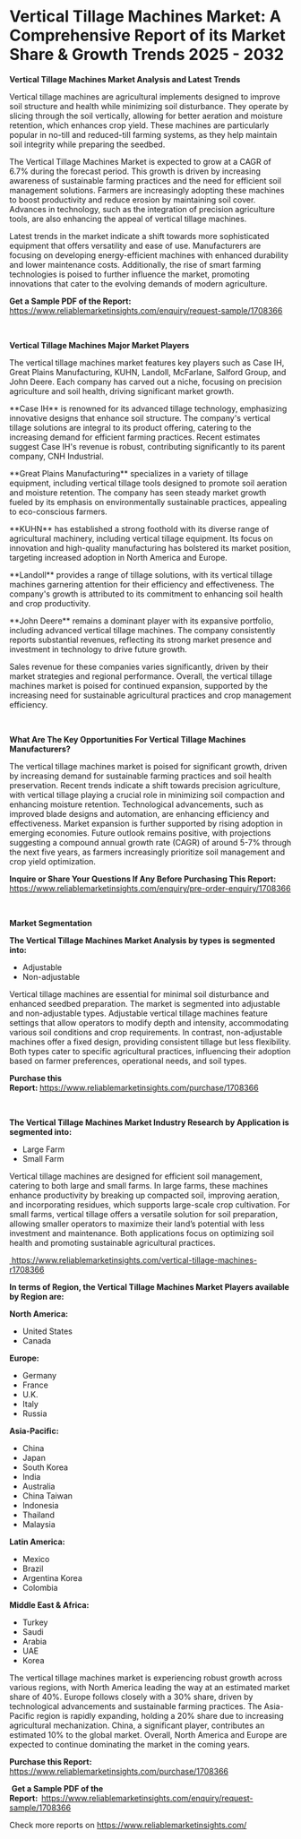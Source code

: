 <p><h1>Vertical Tillage Machines Market: A Comprehensive Report of its Market Share & Growth Trends 2025 - 2032</h1></p><p><strong>Vertical Tillage Machines Market Analysis and Latest Trends</strong></p>
<p><p>Vertical tillage machines are agricultural implements designed to improve soil structure and health while minimizing soil disturbance. They operate by slicing through the soil vertically, allowing for better aeration and moisture retention, which enhances crop yield. These machines are particularly popular in no-till and reduced-till farming systems, as they help maintain soil integrity while preparing the seedbed.</p><p>The Vertical Tillage Machines Market is expected to grow at a CAGR of 6.7% during the forecast period. This growth is driven by increasing awareness of sustainable farming practices and the need for efficient soil management solutions. Farmers are increasingly adopting these machines to boost productivity and reduce erosion by maintaining soil cover. Advances in technology, such as the integration of precision agriculture tools, are also enhancing the appeal of vertical tillage machines.</p><p>Latest trends in the market indicate a shift towards more sophisticated equipment that offers versatility and ease of use. Manufacturers are focusing on developing energy-efficient machines with enhanced durability and lower maintenance costs. Additionally, the rise of smart farming technologies is poised to further influence the market, promoting innovations that cater to the evolving demands of modern agriculture.</p></p>
<p><strong>Get a Sample PDF of the Report:&nbsp;</strong> <a href="https://www.reliablemarketinsights.com/enquiry/request-sample/1708366?utm_campaign=2395&utm_medium=2&utm_source=Github&utm_content=ia&utm_term=20022025&utm_id=vertical-tillage-machines">https://www.reliablemarketinsights.com/enquiry/request-sample/1708366</a></p>
<p>&nbsp;</p>
<p><strong>Vertical Tillage Machines Major Market Players</strong></p>
<p><p>The vertical tillage machines market features key players such as Case IH, Great Plains Manufacturing, KUHN, Landoll, McFarlane, Salford Group, and John Deere. Each company has carved out a niche, focusing on precision agriculture and soil health, driving significant market growth.</p><p>**Case IH** is renowned for its advanced tillage technology, emphasizing innovative designs that enhance soil structure. The company's vertical tillage solutions are integral to its product offering, catering to the increasing demand for efficient farming practices. Recent estimates suggest Case IH's revenue is robust, contributing significantly to its parent company, CNH Industrial.</p><p>**Great Plains Manufacturing** specializes in a variety of tillage equipment, including vertical tillage tools designed to promote soil aeration and moisture retention. The company has seen steady market growth fueled by its emphasis on environmentally sustainable practices, appealing to eco-conscious farmers.</p><p>**KUHN** has established a strong foothold with its diverse range of agricultural machinery, including vertical tillage equipment. Its focus on innovation and high-quality manufacturing has bolstered its market position, targeting increased adoption in North America and Europe.</p><p>**Landoll** provides a range of tillage solutions, with its vertical tillage machines garnering attention for their efficiency and effectiveness. The company's growth is attributed to its commitment to enhancing soil health and crop productivity.</p><p>**John Deere** remains a dominant player with its expansive portfolio, including advanced vertical tillage machines. The company consistently reports substantial revenues, reflecting its strong market presence and investment in technology to drive future growth.</p><p>Sales revenue for these companies varies significantly, driven by their market strategies and regional performance. Overall, the vertical tillage machines market is poised for continued expansion, supported by the increasing need for sustainable agricultural practices and crop management efficiency.</p></p>
<p>&nbsp;</p>
<p><strong>What Are The Key Opportunities For Vertical Tillage Machines Manufacturers?</strong></p>
<p><p>The vertical tillage machines market is poised for significant growth, driven by increasing demand for sustainable farming practices and soil health preservation. Recent trends indicate a shift towards precision agriculture, with vertical tillage playing a crucial role in minimizing soil compaction and enhancing moisture retention. Technological advancements, such as improved blade designs and automation, are enhancing efficiency and effectiveness. Market expansion is further supported by rising adoption in emerging economies. Future outlook remains positive, with projections suggesting a compound annual growth rate (CAGR) of around 5-7% through the next five years, as farmers increasingly prioritize soil management and crop yield optimization.</p></p>
<p><strong>Inquire or Share Your Questions If Any Before Purchasing This Report:</strong> <a href="https://www.reliablemarketinsights.com/enquiry/pre-order-enquiry/1708366?utm_campaign=2395&utm_medium=2&utm_source=Github&utm_content=ia&utm_term=20022025&utm_id=vertical-tillage-machines">https://www.reliablemarketinsights.com/enquiry/pre-order-enquiry/1708366</a></p>
<p>&nbsp;</p>
<p><strong>Market Segmentation</strong></p>
<p><strong>The Vertical Tillage Machines Market Analysis by types is segmented into:</strong></p>
<p><ul><li>Adjustable</li><li>Non-adjustable</li></ul></p>
<p><p>Vertical tillage machines are essential for minimal soil disturbance and enhanced seedbed preparation. The market is segmented into adjustable and non-adjustable types. Adjustable vertical tillage machines feature settings that allow operators to modify depth and intensity, accommodating various soil conditions and crop requirements. In contrast, non-adjustable machines offer a fixed design, providing consistent tillage but less flexibility. Both types cater to specific agricultural practices, influencing their adoption based on farmer preferences, operational needs, and soil types.</p></p>
<p><strong>Purchase this Report:&nbsp;</strong><a href="https://www.reliablemarketinsights.com/purchase/1708366?utm_campaign=2395&utm_medium=2&utm_source=Github&utm_content=ia&utm_term=20022025&utm_id=vertical-tillage-machines">https://www.reliablemarketinsights.com/purchase/1708366</a></p>
<p>&nbsp;</p>
<p><strong>The Vertical Tillage Machines Market Industry Research by Application is segmented into:</strong></p>
<p><ul><li>Large Farm</li><li>Small Farm</li></ul></p>
<p><p>Vertical tillage machines are designed for efficient soil management, catering to both large and small farms. In large farms, these machines enhance productivity by breaking up compacted soil, improving aeration, and incorporating residues, which supports large-scale crop cultivation. For small farms, vertical tillage offers a versatile solution for soil preparation, allowing smaller operators to maximize their land’s potential with less investment and maintenance. Both applications focus on optimizing soil health and promoting sustainable agricultural practices.</p></p>
<p><a href="https://www.reliablemarketinsights.com/vertical-tillage-machines-r1708366?utm_campaign=2395&utm_medium=2&utm_source=Github&utm_content=ia&utm_term=20022025&utm_id=vertical-tillage-machines">&nbsp;https://www.reliablemarketinsights.com/vertical-tillage-machines-r1708366</a></p>
<p><strong>In terms of Region, the Vertical Tillage Machines Market Players available by Region are:</strong></p>
<p>
    <p> <strong> North America: </strong>
        <ul>
            <li>United States</li>
            <li>Canada</li>
        </ul>
        </p> 
    <p> <strong> Europe: </strong>
        <ul>
            <li>Germany</li>
            <li>France</li>
            <li>U.K.</li>
            <li>Italy</li>
            <li>Russia</li>
        </ul>
        </p> 
    <p> <strong> Asia-Pacific: </strong>
        <ul>
            <li>China</li>
            <li>Japan</li>
            <li>South Korea</li>
            <li>India</li>
            <li>Australia</li>
            <li>China Taiwan</li>
            <li>Indonesia</li>
            <li>Thailand</li>
            <li>Malaysia</li>
        </ul>
        </p> 
    <p> <strong> Latin America: </strong>
        <ul>
            <li>Mexico</li>
            <li>Brazil</li>
            <li>Argentina Korea</li>
            <li>Colombia</li>
        </ul>
        </p> 
    <p> <strong> Middle East & Africa: </strong>
        <ul>
            <li>Turkey</li>
            <li>Saudi</li>
            <li>Arabia</li>
            <li>UAE</li>
            <li>Korea</li>
        </ul>
    </p>
    </p>
<p><p>The vertical tillage machines market is experiencing robust growth across various regions, with North America leading the way at an estimated market share of 40%. Europe follows closely with a 30% share, driven by technological advancements and sustainable farming practices. The Asia-Pacific region is rapidly expanding, holding a 20% share due to increasing agricultural mechanization. China, a significant player, contributes an estimated 10% to the global market. Overall, North America and Europe are expected to continue dominating the market in the coming years.</p></p>
<p><strong>Purchase this Report: </strong><a href="https://www.reliablemarketinsights.com/purchase/1708366?utm_campaign=2395&utm_medium=2&utm_source=Github&utm_content=ia&utm_term=20022025&utm_id=vertical-tillage-machines">https://www.reliablemarketinsights.com/purchase/1708366</a></p>
<p>&nbsp;<strong>Get a Sample PDF of the Report:&nbsp;&nbsp;</strong><a href="https://www.reliablemarketinsights.com/enquiry/request-sample/1708366?utm_campaign=2395&utm_medium=2&utm_source=Github&utm_content=ia&utm_term=20022025&utm_id=vertical-tillage-machines">https://www.reliablemarketinsights.com/enquiry/request-sample/1708366</a></p>
<p><strong></strong></p>
<p>Check more reports on <a href="https://www.reliablemarketinsights.com/?utm_campaign=2395&utm_medium=2&utm_source=Github&utm_content=ia&utm_term=20022025&utm_id=vertical-tillage-machines">https://www.reliablemarketinsights.com/</a></p>